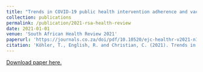 ```yaml
---
title: "Trends in COVID-19 public health intervention adherence and vaccine hesitancy in South Africa: 2020-2021"
collection: publications
permalink: /publication/2021-rsa-health-review
date: 2021-01-01
venue: 'South African Health Review 2021'
paperurl: 'https://journals.co.za/doi/pdf/10.10520/ejc-healthr-v2021-n1-a29'
citation: 'Köhler, T., English, R. and Christian, C. (2021). Trends in COVID-19 public health intervention adherence and vaccine hesitancy in South Africa: 2020-2021. South African Health Review 2021.'
---
```

[Download paper here.](https://journals.co.za/doi/pdf/10.10520/ejc-healthr-v2021-n1-a29)


